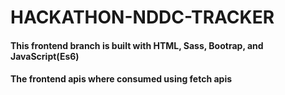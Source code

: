 # HACKATHON-NDDC-TRACKER

#### This frontend branch is built with HTML, Sass, Bootrap, and JavaScript(Es6)
#### The frontend apis where consumed using fetch apis
